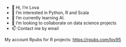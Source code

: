 - 👋 Hi, I’m Lova
- 👀 I’m interested in Python, R and Scala
- 🌱 I’m currently learning AI.
- 💞️ I’m looking to collaborate on data science projects
- 📫 Contact me by email

My account Rpubs for R projects: https://rpubs.com/lov95

<!---
rant95/rant95 is a ✨ special ✨ repository because its `README.md` (this file) appears on your GitHub profile.
You can click the Preview link to take a look at your changes.


--->
